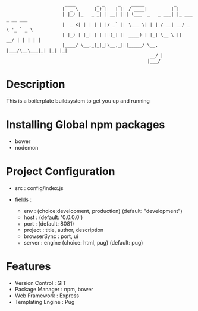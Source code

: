                           ____        _ _     _    _____           _                 
                         |  _ \      (_) |   | |  / ____|         | |                
                         | |_) |_   _ _| | __| | | (___  _   _ ___| |_ ___ _ __ ___  
                         |  _ <| | | | | |/ _` |  \___ \| | | / __| __/ _ \ '_ ` _ \ 
                         | |_) | |_| | | | (_| |  ____) | |_| \__ \ ||  __/ | | | | |
                         |____/ \__,_|_|_|\__,_| |_____/ \__, |___/\__\___|_| |_| |_|
                                                          __/ |                      
                                                         |___/                       
                                                         
# Description
This is a boilerplate buildsystem to get you up and running 

# Installing Global npm packages
- bower
- nodemon

# Project Configuration
- src : config/index.js
- fields :
    
    - env : (choice:development, production) (default: "development")
    - host : (default: '0.0.0.0')
    - port : (default: 8081)
    - project : title, author, description
    - browserSync : port, ui 
    - server : engine (choice: html, pug) (default: pug)

# Features
- Version Control : GIT 
- Package Manager : npm, bower
- Web Framework : Express
- Templating Engine : Pug
    